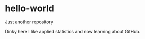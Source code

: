 # hello-world
Just another repository

Dinky here I like applied statistics and now learning about GitHub.
